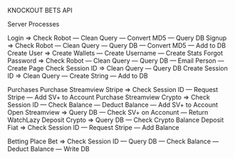 KNOCKOUT BETS API

Server Processes

Login => Check Robot — Clean Query — Convert MD5 — Query DB
Signup => Check Robot — Clean Query — Query DB — Convert MD5 — Add to DB
Create User => Create Wallets — Create Username — Create Stats
Forgot Password => Check Robot — Clean Query  — Query DB — Email Person — Create Page
Check Session ID => Clean Query — Query DB
Create Session ID => Clean Query — Create String — Add to DB

Purchases
Purchase Streamview Stripe => Check Session ID — Request Stripe — Add SV+ to Account
Purchase Streamview Crypto => Check Session ID — Check Balance — Deduct Balance — Add SV+ to Account
Open Streamview => Query DB — Check SV+ on Acconunt — Return WatchLazy
Deposit Crypto => Query DB — Check Crypto Balance 
Deposit Fiat => Check Session ID — Request Stripe — Add Balance

Betting 
Place Bet => Check Session ID — Query DB — Check Balance — Deduct Balance — Write DB